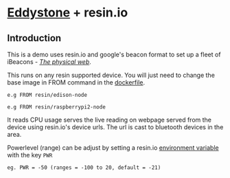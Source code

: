 # [Eddystone](https://github.com/don/node-eddystone-beacon) + resin.io

## Introduction

This is a demo uses resin.io and google's beacon format to set up a fleet of iBeacons - *[The physical web](https://google.github.io/physical-web/)*.

This runs on any resin supported device. You will just need to change the base image in FROM command in the [dockerfile](). 

```
e.g FROM resin/edison-node
```

```
e.g FROM resin/raspberrypi2-node
```

It reads CPU usage serves the live reading on webpage served from the device using resin.io's device urls. The url is cast to bluetooth devices in the area. 

Powerlevel (range) can be adjust by setting a resin.io [environment variable](http://docs.resin.io/#/pages/using/env-vars.md) with the key `PWR`

```
eg. PWR = -50 (ranges = -100 to 20, default = -21)
```



